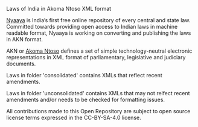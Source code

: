 
Laws of India in Akoma Ntoso XML format

[Nyaaya](http://nyaaya.in) is India’s first free online repository of every central and state law. Committed towards providing open access to Indian laws in machine readable format, Nyaaya is working on converting and publishing the laws in AKN format. 

AKN or [Akoma Ntoso](http://www.akomantoso.org/) defines a set of simple technology-neutral electronic representations in XML format of parliamentary, legislative and judiciary documents.

Laws in folder 'consolidated' contains XMLs that reflect recent amendments.

Laws in folder 'unconsolidated' contains XMLs that may not relfect recent amendments and/or needs to be checked for formatting issues.

All contributions made to this Open Repository are subject to open source license terms expressed in the CC-BY-SA-4.0 license. 
